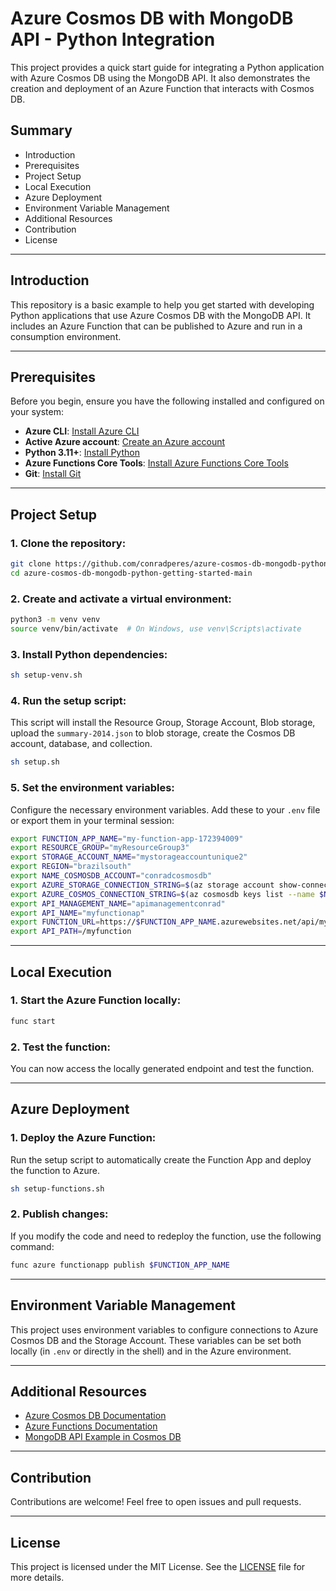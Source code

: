 
# Azure Cosmos DB with MongoDB API - Python Integration

This project provides a quick start guide for integrating a Python application with Azure Cosmos DB using the MongoDB API. It also demonstrates the creation and deployment of an Azure Function that interacts with Cosmos DB.

## Summary
- Introduction
- Prerequisites
- Project Setup
- Local Execution
- Azure Deployment
- Environment Variable Management
- Additional Resources
- Contribution
- License

---

## Introduction

This repository is a basic example to help you get started with developing Python applications that use Azure Cosmos DB with the MongoDB API. It includes an Azure Function that can be published to Azure and run in a consumption environment.

---

## Prerequisites

Before you begin, ensure you have the following installed and configured on your system:

- **Azure CLI**: [Install Azure CLI](https://docs.microsoft.com/en-us/cli/azure/install-azure-cli)
- **Active Azure account**: [Create an Azure account](https://azure.microsoft.com/en-us/free/)
- **Python 3.11+**: [Install Python](https://www.python.org/downloads/)
- **Azure Functions Core Tools**: [Install Azure Functions Core Tools](https://docs.microsoft.com/en-us/azure/azure-functions/functions-run-local)
- **Git**: [Install Git](https://git-scm.com/)

---

## Project Setup

### 1. Clone the repository:
```bash
git clone https://github.com/conradperes/azure-cosmos-db-mongodb-python-getting-started-main.git
cd azure-cosmos-db-mongodb-python-getting-started-main
```

### 2. Create and activate a virtual environment:
```bash
python3 -m venv venv
source venv/bin/activate  # On Windows, use venv\Scripts\activate
```

### 3. Install Python dependencies:
```bash
sh setup-venv.sh
```

### 4. Run the setup script:
This script will install the Resource Group, Storage Account, Blob storage, upload the `summary-2014.json` to blob storage, create the Cosmos DB account, database, and collection.
```bash
sh setup.sh
```

### 5. Set the environment variables:
Configure the necessary environment variables. Add these to your `.env` file or export them in your terminal session:
```bash
export FUNCTION_APP_NAME="my-function-app-172394009"
export RESOURCE_GROUP="myResourceGroup3"
export STORAGE_ACCOUNT_NAME="mystorageaccountunique2"
export REGION="brazilsouth"
export NAME_COSMOSDB_ACCOUNT="conradcosmosdb"
export AZURE_STORAGE_CONNECTION_STRING=$(az storage account show-connection-string --name $STORAGE_ACCOUNT_NAME --resource-group $RESOURCE_GROUP --query connectionString --output tsv)
export AZURE_COSMOS_CONNECTION_STRING=$(az cosmosdb keys list --name $NAME_COSMOSDB_ACCOUNT --resource-group $RESOURCE_GROUP --type connection-strings --query "connectionStrings[0].connectionString" -o tsv)
export API_MANAGEMENT_NAME="apimanagementconrad"
export API_NAME="myfunctionap"
export FUNCTION_URL=https://$FUNCTION_APP_NAME.azurewebsites.net/api/myfunction
export API_PATH=/myfunction
```

---

## Local Execution

### 1. Start the Azure Function locally:
```bash
func start
```

### 2. Test the function:
You can now access the locally generated endpoint and test the function.

---

## Azure Deployment

### 1. Deploy the Azure Function:
Run the setup script to automatically create the Function App and deploy the function to Azure.
```bash
sh setup-functions.sh
```

### 2. Publish changes:
If you modify the code and need to redeploy the function, use the following command:
```bash
func azure functionapp publish $FUNCTION_APP_NAME
```

---

## Environment Variable Management

This project uses environment variables to configure connections to Azure Cosmos DB and the Storage Account. These variables can be set both locally (in `.env` or directly in the shell) and in the Azure environment.

---

## Additional Resources

- [Azure Cosmos DB Documentation](https://docs.microsoft.com/en-us/azure/cosmos-db/introduction)
- [Azure Functions Documentation](https://docs.microsoft.com/en-us/azure/azure-functions/functions-overview)
- [MongoDB API Example in Cosmos DB](https://docs.microsoft.com/en-us/azure/cosmos-db/mongodb-introduction)

---

## Contribution

Contributions are welcome! Feel free to open issues and pull requests.

---

## License

This project is licensed under the MIT License. See the [LICENSE](LICENSE) file for more details.
